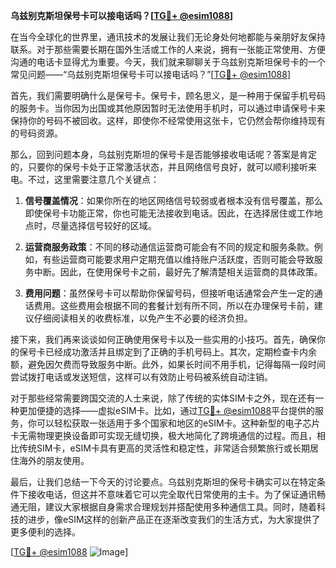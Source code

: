 **乌兹别克斯坦保号卡可以接电话吗？[[TG💪+ @esim1088](https://t.me/s/esim1088)]**

在当今全球化的世界里，通讯技术的发展让我们无论身处何地都能与亲朋好友保持联系。对于那些需要长期在国外生活或工作的人来说，拥有一张能正常使用、方便沟通的电话卡显得尤为重要。今天，我们就来聊聊关于乌兹别克斯坦保号卡的一个常见问题——“乌兹别克斯坦保号卡可以接电话吗？”[[TG💪+ @esim1088](https://t.me/s/esim1088)]

首先，我们需要明确什么是保号卡。保号卡，顾名思义，是一种用于保留手机号码的服务卡。当你因为出国或其他原因暂时无法使用手机时，可以通过申请保号卡来保持你的号码不被回收。这样，即使你不经常使用这张卡，它仍然会帮你维持现有的号码资源。

那么，回到问题本身，乌兹别克斯坦的保号卡是否能够接收电话呢？答案是肯定的，只要你的保号卡处于正常激活状态，并且网络信号良好，就可以顺利接听来电。不过，这里需要注意几个关键点：

1. **信号覆盖情况**：如果你所在的地区网络信号较弱或者根本没有信号覆盖，那么即使保号卡功能正常，你也可能无法接收到电话。因此，在选择居住或工作地点时，尽量选择信号较好的区域。

2. **运营商服务政策**：不同的移动通信运营商可能会有不同的规定和服务条款。例如，有些运营商可能要求用户定期充值以维持账户活跃度，否则可能会导致服务中断。因此，在使用保号卡之前，最好先了解清楚相关运营商的具体政策。

3. **费用问题**：虽然保号卡可以帮助你保留号码，但接听电话通常会产生一定的通话费用。这些费用会根据不同的套餐计划有所不同，所以在办理保号卡前，建议仔细阅读相关的收费标准，以免产生不必要的经济负担。

接下来，我们再来谈谈如何正确使用保号卡以及一些实用的小技巧。首先，确保你的保号卡已经成功激活并且绑定到了正确的手机号码上。其次，定期检查卡内余额，避免因欠费而导致服务中断。此外，如果长时间不用手机，记得每隔一段时间尝试拨打电话或发送短信，这样可以有效防止号码被系统自动注销。

对于那些经常需要跨国交流的人士来说，除了传统的实体SIM卡之外，现在还有一种更加便捷的选择——虚拟eSIM卡。比如，通过[TG💪+ @esim1088](https://t.me/s/esim1088)平台提供的服务，你可以轻松获取一张适用于多个国家和地区的eSIM卡。这种新型的电子芯片卡无需物理更换设备即可实现无缝切换，极大地简化了跨境通信的过程。而且，相比传统SIM卡，eSIM卡具有更高的灵活性和稳定性，非常适合频繁旅行或长期居住海外的朋友使用。

最后，让我们总结一下今天的讨论要点。乌兹别克斯坦的保号卡确实可以在特定条件下接收电话，但这并不意味着它可以完全取代日常使用的主卡。为了保证通讯畅通无阻，建议大家根据自身需求合理规划并搭配使用多种通信工具。同时，随着科技的进步，像eSIM这样的创新产品正在逐渐改变我们的生活方式，为大家提供了更多便利的选择。

[[TG💪+ @esim1088](https://t.me/s/esim1088) ![Image](https://i.postimg.cc/4NQfJmqS/Snipaste-2025-05-13-00-14-12.png)]